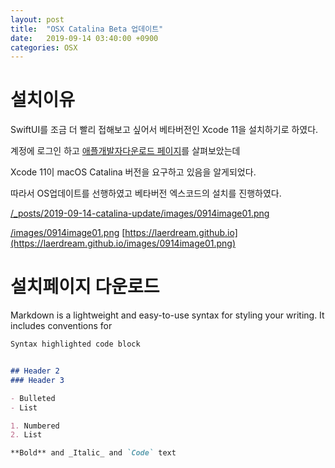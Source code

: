 ```yaml
---
layout: post
title:  "OSX Catalina Beta 업데이트"
date:   2019-09-14 03:40:00 +0900
categories: OSX
---
```


# 설치이유
SwiftUI를 조금 더 빨리 접해보고 싶어서 베타버전인 Xcode 11을 설치하기로 하였다.

계정에 로그인 하고 [애플개발자다운로드 페이지](https://developer.apple.com/download/)를 살펴보았는데 

Xcode 11이 macOS Catalina 버전을 요구하고 있음을 알게되었다.

따라서 OS업데이트를 선행하였고 베타버전 엑스코드의 설치를 진행하였다.

[/_posts/2019-09-14-catalina-update/images/0914image01.png](/_posts/2019-09-14-catalina-update/images/0914image01.png)

[/images/0914image01.png](./images/0914image01.png)
[https://laerdream.github.io](https://laerdream.github.io/images/0914image01.png)

# 설치페이지 다운로드

Markdown is a lightweight and easy-to-use syntax for styling your writing. It includes conventions for

```markdown
Syntax highlighted code block


## Header 2
### Header 3

- Bulleted
- List

1. Numbered
2. List

**Bold** and _Italic_ and `Code` text

